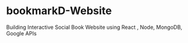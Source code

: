 # bookmarkD-Website
Building Interactive Social Book Website using React , Node, MongoDB, Google APIs
